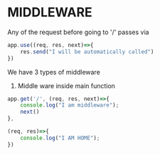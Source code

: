 # MIDDLEWARE

Any of the request before going to '/' passes via 

```js
app.use((req, res, next)=>{
    res.send("I will be automatically called")
})
```

We have 3 types of middleware

1. Middle ware inside main function
```js
app.get('/', (req, res, next)=>{
    console.log("I am middleware");
    next()
}, 

(req, res)=>{
    console.log("I AM HOME");
})
```